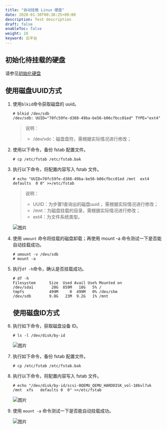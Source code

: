 ```yaml
---
title: "自动挂载 Linux 硬盘"
date: 2020-01-30T00:38:25+09:00
description: Test description
draft: false
enableToc: false
weight: 10
keyword: 云平台
---
```


## 初始化待挂载的硬盘
   
   请参见[初始化硬盘](/storage/disk/quickstart/init/init_linux)

## 使用磁盘UUID方式

1. 使用`blkid`命令获取磁盘的 uuid。

   ```
   # blkid /dev/sdb
   /dev/sdb: UUID="70fc59fe-d388-49ba-be56-b06cfbcc01ed" TYPE="ext4"
   ```
   > 说明：
   > - /dev/vdc：磁盘盘符，需根据实际情况进行修改；
2. 使用以下命令，备份 fstab 配置文件。

   ```
   # cp /etc/fstab /etc/fstab.bak
   ```

3. 执行以下命令，将配置内容写入 fstab 文件。

   ```
   # echo "UUID=70fc59fe-d388-49ba-be56-b06cfbcc01ed /mnt  ext4 defaults  0 0" >>/etc/fstab
   ```

   > 说明：
   > - UUID：为步骤1查询出的磁盘uuid ，需根据实际情况进行修改；
   > - /mnt：为磁盘挂载的目录，需根据实际情况进行修改；
   > - ext4：为文件系统类型。

   ![图片](/storage/disk/quickstart/_images/image-1568774988226.png)

4. 使用 `umount` 命令将挂载的磁盘卸载；再使用 mount -a 命令测试一下是否能自动挂载成功。

   ```
   # umount -v /dev/sdb
   # mount -a
   ```

5. 执行`df -h`命令，确认是否挂载成功。

   ```
   # df -h
   Filesystem      Size  Used Avail Use% Mounted on
   /dev/sda1        20G  859M   18G   5% /
   tmpfs           499M     0  499M   0% /dev/shm
   /dev/sdb        9.8G   23M  9.2G   1% /mnt
   ```

   ## 使用磁盘ID方式

1. 执行如下命令，获取磁盘设备 ID。

   ```
   # ls -l /dev/disk/by-id
   ```

   ![图片](/storage/disk/quickstart/_images/image-1568774991827.png)

2. 执行如下命令，备份 fstab 配置文件。

   ```
   # cp /etc/fstab /etc/fstab.bak
   ```

3. 执行以下命令，将配置内容写入 fstab 文件。

   ```
   # echo "/dev/disk/by-id/scsi-0QEMU_QEMU_HARDDISK_vol-186vl7uk  /mnt  xfs   defaults 0  0" >>/etc/fstab
   ```

   ![图片](/storage/disk/quickstart/_images/image-1568774996736.png)

4. 使用 `mount -a` 命令测试一下是否能自动挂载成功。

   ![图片](/storage/disk/quickstart/_images/image-1568779069613.png)